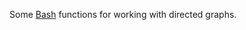 
Some [Bash][] functions for working with directed graphs.

[Bash]: https://www.gnu.org/software/bash/
